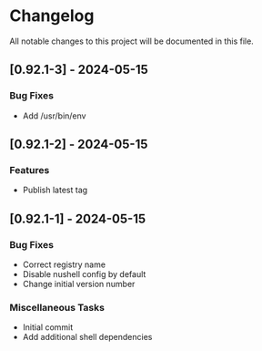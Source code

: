 # Changelog

All notable changes to this project will be documented in this file.

## [0.92.1-3] - 2024-05-15

### Bug Fixes

- Add /usr/bin/env

## [0.92.1-2] - 2024-05-15

### Features

- Publish latest tag

## [0.92.1-1] - 2024-05-15

### Bug Fixes

- Correct registry name
- Disable nushell config by default
- Change initial version number

### Miscellaneous Tasks

- Initial commit
- Add additional shell dependencies

<!-- generated by git-cliff -->
